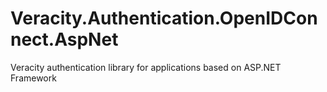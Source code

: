 # Veracity.Authentication.OpenIDConnect.AspNet
Veracity authentication library for applications based on ASP.NET Framework
